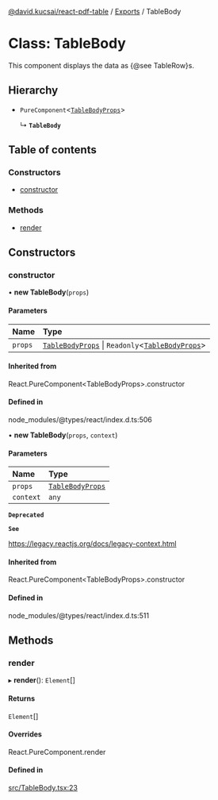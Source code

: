 [@david.kucsai/react-pdf-table](../README.md) / [Exports](../modules.md) / TableBody

# Class: TableBody

This component displays the data as {@see TableRow}s.

## Hierarchy

- `PureComponent`<[`TableBodyProps`](../interfaces/TableBodyProps.md)\>

  ↳ **`TableBody`**

## Table of contents

### Constructors

- [constructor](TableBody.md#constructor)

### Methods

- [render](TableBody.md#render)

## Constructors

### constructor

• **new TableBody**(`props`)

#### Parameters

| Name | Type |
| :------ | :------ |
| `props` | [`TableBodyProps`](../interfaces/TableBodyProps.md) \| `Readonly`<[`TableBodyProps`](../interfaces/TableBodyProps.md)\> |

#### Inherited from

React.PureComponent<TableBodyProps\>.constructor

#### Defined in

node_modules/@types/react/index.d.ts:506

• **new TableBody**(`props`, `context`)

#### Parameters

| Name | Type |
| :------ | :------ |
| `props` | [`TableBodyProps`](../interfaces/TableBodyProps.md) |
| `context` | `any` |

**`Deprecated`**

**`See`**

https://legacy.reactjs.org/docs/legacy-context.html

#### Inherited from

React.PureComponent<TableBodyProps\>.constructor

#### Defined in

node_modules/@types/react/index.d.ts:511

## Methods

### render

▸ **render**(): `Element`[]

#### Returns

`Element`[]

#### Overrides

React.PureComponent.render

#### Defined in

[src/TableBody.tsx:23](https://github.com/mohan-bitla/react-pdf-table/blob/311c211/src/TableBody.tsx#L23)

